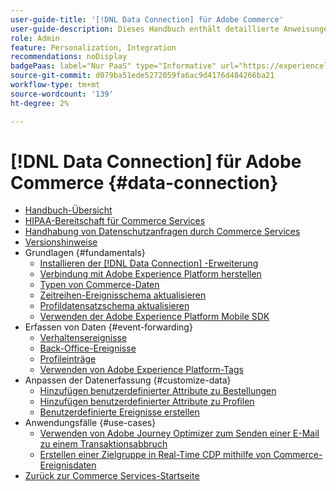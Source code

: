 ```yaml
---
user-guide-title: '[!DNL Data Connection] für Adobe Commerce'
user-guide-description: Dieses Handbuch enthält detaillierte Anweisungen zur Verwendung der  [!DNL Data Connection] -Erweiterung für Adobe Commerce.
role: Admin
feature: Personalization, Integration
recommendations: noDisplay
badgePaas: label="Nur PaaS" type="Informative" url="https://experienceleague.adobe.com/en/docs/commerce/user-guides/product-solutions" tooltip="Gilt nur für Adobe Commerce in Cloud-Projekten (von Adobe verwaltete PaaS-Infrastruktur) und lokale Projekte."
source-git-commit: d079ba51ede5272059fa6ac9d4176d484266ba21
workflow-type: tm+mt
source-wordcount: '139'
ht-degree: 2%

---
```



# [!DNL Data Connection] für Adobe Commerce {#data-connection}

- [Handbuch-Übersicht](overview.md)
- [HIPAA-Bereitschaft für Commerce Services](hipaa-readiness.md)
- [Handhabung von Datenschutzanfragen durch Commerce Services](handle-privacy-request.md)
- [Versionshinweise](release-notes.md)
- Grundlagen {#fundamentals}
   - [Installieren der  [!DNL Data Connection] -Erweiterung](install.md)
   - [Verbindung mit Adobe Experience Platform herstellen](connect-data.md)
   - [Typen von Commerce-Daten](data-ingestion.md)
   - [Zeitreihen-Ereignisschema aktualisieren](update-xdm.md)
   - [Profildatensatzschema aktualisieren](profile-data.md)
   - [Verwenden der Adobe Experience Platform Mobile SDK](mobile-sdk-epc.md)
- Erfassen von Daten {#event-forwarding}
   - [Verhaltensereignisse](events.md)
   - [Back-Office-Ereignisse](events-backoffice.md)
   - [Profileinträge](events-profilerecord.md)
   - [Verwenden von Adobe Experience Platform-Tags](using-tags.md)
- Anpassen der Datenerfassung {#customize-data}
   - [Hinzufügen benutzerdefinierter Attribute zu Bestellungen](custom-attributes.md)
   - [Hinzufügen benutzerdefinierter Attribute zu Profilen](custom-identities.md)
   - [Benutzerdefinierte Ereignisse erstellen](custom-events.md)
- Anwendungsfälle {#use-cases}
   - [Verwenden von Adobe Journey Optimizer zum Senden einer E-Mail zu einem Transaktionsabbruch](using-ajo.md)
   - [Erstellen einer Zielgruppe in Real-Time CDP mithilfe von Commerce-Ereignisdaten](create-audience.md)
- [Zurück zur Commerce Services-Startseite](https://experienceleague.adobe.com/docs/commerce/user-guides/home.html)
